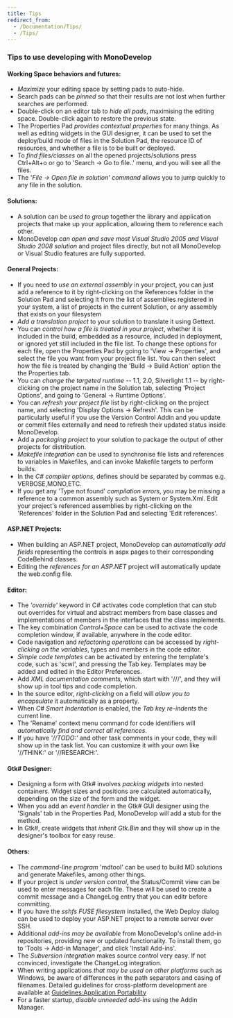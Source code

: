 ```yaml
---
title: Tips
redirect_from:
  - /Documentation/Tips/
  - /Tips/
---
```


### **Tips to use developing with MonoDevelop**

#### **Working Space behaviors and futures:**

-   *Maximize* your editing space by setting pads to auto-hide.
-   Search pads can be *pinned* so that their results are not lost when further searches are performed.
-   Double-click on an editor tab to *hide all pads*, maximising the editing space. Double-click again to restore the previous state.
-   The Properties Pad *provides contextual properties* for many things. As well as editing widgets in the GUI designer, it can be used to set the deploy/build mode of files in the Solution Pad, the resource ID of resources, and whether a file is to be built or deployed.
-   To *find files/classes* on all the opened projects/solutions press Ctrl+Alt+o or go to 'Search -\> Go to file..' menu, and you will see all the files.
-   The '*File -\> Open file in solution' command* allows you to jump quickly to any file in the solution.

#### **Solutions:**

-   A solution can be *used to group* together the library and application projects that make up your application, allowing them to reference each other.
-   MonoDevelop *can open and save most Visual Studio 2005 and Visual Studio 2008 solution* and project files directly, but not all MonoDevelop or Visual Studio features are fully supported.

#### **General Projects:**

-   If you need to *use an external assembly* in your project, you can just add a reference to it by right-clicking on the References folder in the Solution Pad and selecting it from the list of assemblies registered in your system, a list of projects in the current Solution, or any assembly that exists on your filesystem
-   *Add a translation project* to your solution to translate it using Gettext.
-   You can *control how a file is treated in your project*, whether it is included in the build, embedded as a resource, included in deployment, or ignored yet still included in the file list. To change these options for each file, open the Properties Pad by going to 'View -\> Properties', and select the file you want from your project file list. You can then select how the file is treated by changing the 'Build -\> Build Action' option the the Properties tab.
-   You can *change the targeted runtime* -- 1.1, 2.0, Silverlight 1.1 -- by right-clicking on the project name in the Solution tab, selecting 'Project Options', and going to 'General -\> Runtime Options'.
-   You can *refresh your project file* list by right-clicking on the project name, and selecting 'Display Options -\> Refresh'. This can be particularly useful if you use the Version Control Addin and you update or commit files externally and need to refresh their updated status inside MonoDevelop.
-   Add a *packaging project* to your solution to package the output of other projects for distribution.
-   *Makefile integration* can be used to synchronise file lists and references to variables in Makefiles, and can invoke Makefile targets to perform builds.
-   In the *C# compiler options*, defines should be separated by commas e.g. VERBOSE,MONO,ETC.
-   If you get any 'Type not found' *compilation errors*, you may be missing a reference to a common assembly such as System or System.Xml. Edit your project's referenced assemblies by right-clicking on the 'References' folder in the Solution Pad and selecting 'Edit references'.

#### **ASP.NET Projects:**

-   When building an ASP.NET project, MonoDevelop can *automatically add fields* representing the controls in aspx pages to their corresponding CodeBehind classes.
-   Editing the *references for an ASP.NET* project will automatically update the web.config file.

#### **Editor:**

-   The *'override'* keyword in C# activates code completion that can stub out overrides for virtual and abstract members from base classes and implementations of members in the interfaces that the class implements.
-   The key combination *Control+Space* can be used to activate the code completion window, if available, anywhere in the code editor.
-   Code navigation and *refactoring operations* can be accessed by *right-clicking on the variables*, types and members in the code editor.
-   *Simple code templates* can be activated by entering the template's code, such as 'scwl', and pressing the Tab key. Templates may be added and edited in the Editor Preferences.
-   Add *XML documentation comments*, which start with '///', and they will show up in tool tips and code completion.
-   In the source editor, *right-clicking* on a field will *allow you to encapsulate* it automatically as a property.
-   When *C# Smart Indentation* is enabled, the *Tab key re-indents* the current line.
-   The 'Rename' context menu command for code identifiers will *automatically find and correct all references*.
-   If you have *'//TODO:'* and other task comments in your code, they will show up in the task list. You can customize it with your own like '//THINK:' or '//RESEARCH:'.

#### **Gtk# Designer:**

-   Designing a form with Gtk# involves *packing widgets* into nested containers. Widget sizes and positions are calculated automatically, depending on the size of the form and the widget.
-   When you add an *event handler* in the Gtk# GUI designer using the 'Signals' tab in the Properties Pad, MonoDevelop will add a stub for the method.
-   In Gtk#, create widgets that *inherit Gtk.Bin* and they will show up in the designer's toolbox for easy reuse.

#### **Others:**

-   The *command-line program* 'mdtool' can be used to build MD solutions and generate Makefiles, among other things.
-   If your project is *under version control*, the Status/Commit view can be used to enter messages for each file. These will be used to create a commit message and a ChangeLog entry that you can editr before committing.
-   If you have the *sshfs FUSE filesystem* installed, the Web Deploy dialog can be used to deploy your ASP.NET project to a remote server over SSH.
-   Additional *add-ins may be available* from MonoDevelop's online add-in repositories, providing new or updated functionality. To install them, go to 'Tools -\> Add-in Manager', and click 'Install Add-ins'.
-   The *Subversion integration* makes source control very easy. If not convinced, investigate the ChangeLog integration.
-   When writing applications *that may be used on other platforms* such as Windows, be aware of differences in the path separators and casing of filenames. Detailed guidelines for cross-platform development are available at [Guidelines:Application Portability](https://www.mono-project.com/Guidelines:Application_Portability)
-   For a faster startup, *disable unneeded add-ins* using the Addin Manager.
